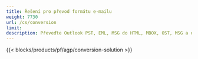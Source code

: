 ```yaml
---
title: Řešení pro převod formátu e-mailu 
weight: 7730
url: /cs/conversion
limit: 
description: Převeďte Outlook PST, EML, MSG do HTML, MBOX, OST, MSG a další
---
```


{{< blocks/products/pf/agp/conversion-solution >}} 